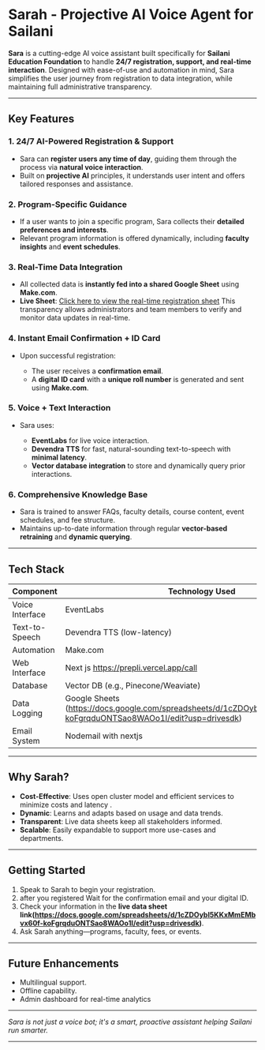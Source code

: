
# Sarah - Projective AI Voice Agent for Sailani

**Sara** is a cutting-edge AI voice assistant built specifically for **Sailani Education Foundation** to handle **24/7 registration, support, and real-time interaction**. Designed with ease-of-use and automation in mind, Sara simplifies the user journey from registration to data integration, while maintaining full administrative transparency.

---

## Key Features

### 1. **24/7 AI-Powered Registration & Support**

* Sara can **register users any time of day**, guiding them through the process via **natural voice interaction**.
* Built on **projective AI** principles, it understands user intent and offers tailored responses and assistance.

### 2. **Program-Specific Guidance**

* If a user wants to join a specific program, Sara collects their **detailed preferences and interests**.
* Relevant program information is offered dynamically, including **faculty insights** and **event schedules**.

### 3. **Real-Time Data Integration**

* All collected data is **instantly fed into a shared Google Sheet** using **Make.com**.
* **Live Sheet**: [Click here to view the real-time registration sheet](https://docs.google.com/spreadsheets/d/1cZDOybI5KKxMmEMbvx60f-koFgrqduONTSao8WAOo1I/edit?usp=drivesdk) 
  This transparency allows administrators and team members to verify and monitor data updates in real-time.

### 4. **Instant Email Confirmation + ID Card**

* Upon successful registration:

  * The user receives a **confirmation email**.
  * A **digital ID card** with a **unique roll number** is generated and sent using **Make.com**.

### 5. **Voice + Text Interaction**

* Sara uses:

  * **EventLabs** for live voice interaction.
  * **Devendra TTS** for fast, natural-sounding text-to-speech with **minimal latency**.
  * **Vector database integration** to store and dynamically query prior interactions.

### 6. **Comprehensive Knowledge Base**

* Sara is trained to answer FAQs, faculty details, course content, event schedules, and fee structure.
* Maintains up-to-date information through regular **vector-based retraining** and **dynamic querying**.

---

## Tech Stack

| Component       | Technology Used                     |
| --------------- | ----------------------------------- |
| Voice Interface | EventLabs                          |
| Text-to-Speech  | Devendra TTS (low-latency)          |
| Automation      | Make.com                            |
| Web Interface   | Next js https://prepli.vercel.app/call             |
| Database        | Vector DB (e.g., Pinecone/Weaviate) |
| Data Logging    | Google Sheets (https://docs.google.com/spreadsheets/d/1cZDOybI5KKxMmEMbvx60f-koFgrqduONTSao8WAOo1I/edit?usp=drivesdk)           |
| Email System    | Nodemail with nextjs            |

---

## Why Sarah?

* **Cost-Effective**: Uses open cluster model and efficient services to minimize costs and latency .
* **Dynamic**: Learns and adapts based on usage and data trends.
* **Transparent**: Live data sheets keep all stakeholders informed.
* **Scalable**: Easily expandable to support more use-cases and departments.

---

## Getting Started

1. Speak to Sarah to begin your registration.
2. after you registered Wait for the confirmation email and your digital ID.
3. Check your information in the **live data sheet link(https://docs.google.com/spreadsheets/d/1cZDOybI5KKxMmEMbvx60f-koFgrqduONTSao8WAOo1I/edit?usp=drivesdk)**.
4. Ask Sarah anything—programs, faculty, fees, or events.

---

## Future Enhancements

* Multilingual support.
* Offline capability.
* Admin dashboard for real-time analytics 

---

*Sara is not just a voice bot; it's a smart, proactive assistant helping Sailani run smarter.*

---

